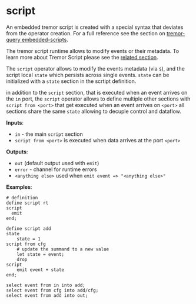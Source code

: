 # script

An embedded tremor script is created with a special syntax that deviates from the operator creation. For a full reference see the section on [tremor-query embedded-scripts](../../language/pipelines#embedded-script-definitions).

The tremor script runtime allows to modify events or their metadata. To learn more about Tremor Script please see the [related section](../../language/scripts).

The `script` operator allows to modify the events metadata (via `$`), and the script local `state` which persists across single events. `state` can be initialized with a `state` section in the scrtipt definition.

in addition to the `script` section, that is executed when an event arrives on the `in` port, the `script` operator allows to define multiple other sections with `script from <port>` that get executed when an event arrives on `<port>` all sections share the same `state` allowing to decuple control and dataflow.

**Inputs**:

- `in` - the main `script` section
- `script from <port>` is executed when data arrives at the port `<port>`

**Outputs**:

- `out` (default output used with `emit`)
- `error` - channel for runtime errors
- `<anything else>` used when `emit event => "<anything else>"`

**Examples**:

```tremor
# definition
define script rt
script
  emit
end;
```

```tremor
define script add
state
    state = 1
script from cfg
    # update the summand to a new value
    let state = event;
    drop
script
    emit event + state
end;

select event from in into add;
select event from cfg into add/cfg;
select event from add into out;
```